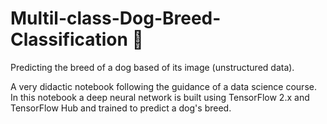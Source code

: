# Multil-class-Dog-Breed-Classification 🐶

Predicting the breed of a dog based of its image (unstructured data).

A very didactic notebook following the guidance of a data science course.
In this notebook a deep neural network is built using TensorFlow 2.x and TensorFlow Hub and trained to predict a dog's breed.


